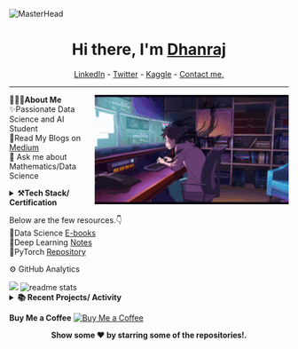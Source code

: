 ![MasterHead](https://github.com/SemicolonML/SemicolonML/blob/007a15e5634f71d65a17a9e4387b1c91de44924f/Untitled%20design%20(1).gif)
<h1 align="center"> Hi there, I'm <a href="https://www.linkedin.com/in/dhanraj-verma-280684222/">Dhanraj</a> </h1>
<!--- Adding Header Elements -->
<p align="center">
  <!--<a href="http://sanjaykv.com/">Portfolios</a> -  -->
  <a href="https://www.linkedin.com/in/dhanraj-verma-280684222/">LinkedIn</a> - 
  <a href="https://x.com/SemicolonML">Twitter</a> -
  <a href="https://www.kaggle.com/dhanrajcodes">Kaggle</a> -
  <!-- <a href="https://recodehive.com/">Website</a> - -->
  <!-- <a href="https://crowdsource.google.com/about/blog/community-spotlight-friendship/">Google Featured</a> - -->
  <a href="https://topmate.io/dhanraj_verma">Contact me.</a> 
</p>

--------------------------------------------------------------------------------------------------------------------------------

👨🏻‍💻**About Me** <img src="https://github.com/ISmokeData/ISmokeData/blob/main/animegif.gif" min-width="300px" max-width="300px" width="350px" align="right">
✨Passionate Data Science and AI Student <br>
📝Read My Blogs on [Medium](https://medium.com/@vermadhanraj015) <br> 
💬 Ask me about Mathematics/Data Science <br>
<details>
<summary><b>⚒️Tech Stack/ Certification</b></summary><br>
<h3>Language</h3><code><img width="35" src="https://github.com/tandpfun/skill-icons/blob/main/icons/Python-Light.svg" alt="Python" title="Python"/></code>
	<code><img width="35" src="https://github.com/tandpfun/skill-icons/blob/main/icons/HTML.svg" alt="HTML" title="HTML"/></code>
	<code><img width="35" src="https://github.com/onemarc/tech-icons/blob/main/icons/css-light.svg" alt="CSS" title="CSS"/></code>
	<code><img width="35" src="https://github.com/tandpfun/skill-icons/blob/main/icons/MySQL-Light.svg" alt="MySQL" title="MySQL"/></code><br>
<h3>Framework and Libraries</h3><code><img width="35" src="https://github.com/onemarc/tech-icons/blob/main/icons/numpy-light.svg" alt="numpy" title="numpy"/></code>
	<code><img width="35" src="https://github.com/onemarc/tech-icons/blob/main/icons/pandas-light.svg" alt="pandas" title="pandas"/></code>
	<code><img width="35" src="https://github.com/onemarc/tech-icons/blob/main/icons/matplotlib-light.svg" alt="matplotlib" title="matplotlib"/></code>
	<code><img width="35" src="https://github.com/onemarc/tech-icons/blob/main/icons/seaborn-light.svg" alt="seaborn" title="seaborn"/></code>
	<code><img width="35" src="https://github.com/tandpfun/skill-icons/blob/main/icons/Flask-Light.svg" alt="Flask" title="Flask"/></code>
	<code><img width="35" src="https://github.com/tandpfun/skill-icons/blob/main/icons/SciKitLearn-Light.svg" alt="SciKitLearn title="SciKitLearn"/></code>
	<code><img width="35" src="https://github.com/tandpfun/skill-icons/blob/main/icons/TensorFlow-Light.svg" alt="TensorFlow" title="TensorFlow"/></code>
	<code><img width="35" src="https://github.com/tandpfun/skill-icons/blob/main/icons/PyTorch-Light.svg" alt="Pytorch" title="Pytorch"/></code>
	<code><img width="35" src="https://github.com/tandpfun/skill-icons/blob/main/icons/OpenCV-Light.svg" alt="Open CV" title="Open CV"/></code>
	<code><img width="35" src="https://github.com/onemarc/tech-icons/blob/292cfceecce6a863e9a10216c1c730d3a1a02ff5/icons%232/keras-light.svg" alt="keras" title="keras"/></code> <br>
	<code><img width="35" src="https://github.com/tandpfun/skill-icons/blob/main/icons/Docker.svg" alt="Docker" title="Docker"/></code>
	<code><img width="35" src="https://user-images.githubusercontent.com/25181517/183868728-b2e11072-00a5-47e2-8a4e-4ebbb2b8c554.png" alt="CI/CD" title="CI/CD"/></code>
	<code><img width="35" src="https://github.com/onemarc/tech-icons/blob/main/icons/yaml-light.svg" alt="yaml" title="yaml"/></code>
	<code><img width="35" src="https://github.com/tandpfun/skill-icons/blob/main/icons/AWS-Light.svg" alt="AWS" title="AWS"/></code>
	<code><img width="35" src="https://github.com/onemarc/tech-icons/blob/main/icons/llamaindex-light.svg" alt="llamaindex" title="llamaindex"/></code>
	<code><img width="35" src="https://github.com/onemarc/tech-icons/blob/main/icons/langchain-light.svg" alt="langchain" title="langchain"/></code>
	<code><img width="35" src="https://github.com/onemarc/tech-icons/blob/main/icons/streamlit-light.svg" alt="streamlit" title="streamlit"/></code>
	<code><img width="35" src="https://github.com/tandpfun/skill-icons/blob/main/icons/Selenium.svg" alt="Selenium" title="Selenium"/></code>
	<code><img width="35" src="https://github.com/tandpfun/skill-icons/blob/main/icons/Regex-Light.svg" alt="Regex" title="Regex"/></code>
	<code><img width="35" src="https://github.com/onemarc/tech-icons/blob/main/icons/huggingface-light.svg" alt="huggingface" title="huggingface"/></code><br>
<h3>Tools</h3>
	<code><img width="35" src="https://github.com/tandpfun/skill-icons/blob/main/icons/Git.svg" alt="Git" title="Git"/></code>
	<code><img width="35" src="https://github.com/tandpfun/skill-icons/blob/main/icons/Github-Light.svg" alt="GitHub" title="GitHub"/></code>
	<code><img width="35" src="https://github.com/tandpfun/skill-icons/blob/main/icons/Anaconda-Light.svg" alt="Anaconda" title="Anaconda"/></code>
	<code><img width="35" src="https://github.com/tandpfun/skill-icons/blob/main/icons/FastAPI.svg" alt="Fast API" title="Fast API"/></code>
	<code><img width="35" src="https://github.com/onemarc/tech-icons/blob/main/icons/bard-light.svg" alt="bard" title="bard"/></code>
	<code><img width="35" src="https://github.com/onemarc/tech-icons/blob/main/icons/chatgpt.svg" alt="chatgpt" title="chatgpt"/></code>
	<code><img width="35" src="https://github.com/onemarc/tech-icons/blob/main/icons/copilot-light.svg" alt="copilot" title="copilot"/></code>
	<code><img width="35" src="https://github.com/onemarc/tech-icons/blob/main/icons/midjourney-light.svg" alt="midjourney" title="midjourney"/></code>
	<code><img width="35" src="https://github.com/onemarc/tech-icons/blob/main/icons/powerbi-white.svg" alt="powerbi" title="powerbi"/></code>
	<code><img width="35" src="https://github.com/onemarc/tech-icons/blob/main/icons/tableau-light.svg" alt="tableau" title="tableau"/></code> <br>
<h3>Code Editor</h3>
	<code><img width="35" src="https://github.com/onemarc/tech-icons/blob/main/icons/jupyter-light.svg" alt="Jupyter Notebook" title="Jupyter Notebook"/></code>
	<code><img width="35" src="https://github.com/tandpfun/skill-icons/blob/main/icons/VSCode-Light.svg" alt="Visual Studio Code" title="Visual Studio Code"/></code>
	<code><img width="35" src="https://github.com/onemarc/tech-icons/blob/main/icons/googlecolaboratory-light.svg" title="googlecolaboratory"/></code>
	<code><img width="35" src="https://github.com/onemarc/tech-icons/blob/292cfceecce6a863e9a10216c1c730d3a1a02ff5/icons/pycharm-light.svg" title="pycharm"/></code> <br>
		
## Certification 🪶
📃Data Science Master [Certificate](https://drive.google.com/file/d/1nJv-Ric5wghLRQJOpHiH6IRTW9r-jF5I/view?usp=drive_link) <br>
📃Data Science Mentorship Program [Cerificate](https://drive.google.com/file/d/1dt_LJi6_zG5pLvoENbp31eFTMwQ8oZmi/view?usp=drive_link) <br>
📃Tensorflow Keras BootCamp [Certificate](https://drive.google.com/file/d/1Tbm-n26N3K4KJk3FSekP8dN91uO7937A/view?usp=drive_link) <br>
</details>

Below are the few resources.👇<br>
 📙Data Science [E-books](https://drive.google.com/drive/folders/1Hrp4bHSDkKYpbjAkMz6dr6pJFUtjzwqS?usp=drive_link)<br>
 📘Deep Learning [Notes](https://drive.google.com/drive/folders/10TBLexI9KoBxWq10Xgg8M2PCDaqjXf5M?usp=drive_link)<br>
 📗PyTorch [Repository](https://github.com/ISmokeData/PyTorch)<br>

<!--- 2nd Section on GitHub Analytics -->

⚙️ GitHub Analytics <br>
<div align=left>
<img  width=500 src="http://github-profile-summary-cards.vercel.app/api/cards/profile-details?username=ISmokeData&theme=github_dark"/>
<img width=243 src="http://github-profile-summary-cards.vercel.app/api/cards/stats?username=ISmokeData&theme=github_dark" alt="readme stats" />
</div>

<!--- 3rd Section on Recent Projects -->

  <details>
<summary><b>📚 Recent Projects/ Activity</b></summary><br>
	  
✨ Deep Learning [Repository](https://github.com/ISmokeData/Deep_Learning)
✨ PyTorch Beginner to Advance with [Code](https://github.com/ISmokeData/PyTorch)
✨ IBM Employee Attrition [Project](https://github.com/ISmokeData/IBM_Empolyee_Attrition_FullStack_site)

  </details>

**Buy Me a Coffee**
<a href="https://www.buymeacoffee.com/DhanrajVerma" target="_blank">
    <img src="https://cdn.buymeacoffee.com/buttons/v2/default-yellow.png" alt="Buy Me a Coffee" style="height: 20px; width: 80px;">
</a>
<p align="center">
<b> Show some ❤️ by starring some of the repositories!.</p>
<!--<details>
<summary><b>GSSOC(24) Badges 🪶</b></summary><br>
<div style='display:flex; align-items:center; gap: 10px;' align='center'>
<img src="https://raw.githubusercontent.com/girlscript/gssoc-website-new/main/public/badges/postman.png" width="100px" height="100px" />
  <img src="https://github.com/girlscript/gssoc-website-new/blob/main/public/badges/1.png" width="100px" height="100px" />
  <img src="https://github.com/girlscript/gssoc-website-new/blob/main/public/badges/2.png" width="100px" height="100px" />
  <img src="https://github.com/girlscript/gssoc-website-new/blob/main/public/badges/3.png" width="100px" height="100px" />
  <img src="https://github.com/girlscript/gssoc-website-new/blob/main/public/badges/4.png" width="100px" height="100px" />
  <img src="https://github.com/girlscript/gssoc-website-new/blob/main/public/badges/5.png" width="100px" height="100px" />
</div>
</details>
-->

<!--### 🔝 Top Contributed Repo
<!--![](https://github-contributor-stats.vercel.app/api?username=ISmokeData&limit=5&theme=dark&combine_all_yearly_contributions=true)

<!--    ------------------------------------------
<h1 align="center">
    <p align="left"> <img src="https://komarev.com/ghpvc/?username=ISmokeData&label=Profile%20views&color=0e75b6&style=flat" alt="dhanrajverma" /> </p>
    <img src="https://readme-typing-svg.herokuapp.com/?font=Silkscreen&size=35&center=true&vCenter=true&width=500&height=70&duration=4000&lines=Hi+There!+👋;+I'm+Dhanraj+Verma!;" />
</h1> -->

<!--
<details>
<summary><b>Click👆🏻 Connect with me </b></summary><br>
<a href="https://www.linkedin.com/in/DhanrajVerma/" target="blank"><img align="center" src="https://github.com/dheereshagrwal/colored-icons/blob/master/public/logos/linkedin/linkedin-horizontal.svg" alt="Linkdind" height="90" width="100" /></a>
<a href="https://x.com/I_SmokeData" target="blank"><img align="center" src="https://github.com/dheereshagrwal/colored-icons/blob/master/public/logos/x/x-light.svg" alt="X" height="30" width="40" /></a>
</details> 
-->

<!--

	<code><img width="50" src="https://github.com/onemarc/tech-icons/blob/main/icons/mojo-light.svg" alt="mojo" title="mojo"/></code>
	<code><img width="50" src="https://github.com/onemarc/tech-icons/blob/main/icons/polars-light.svg" alt="polars" title="polars"/></code>
	<code><img width="50" src="https://github.com/onemarc/tech-icons/blob/292cfceecce6a863e9a10216c1c730d3a1a02ff5/icons/postman.svg" alt="Postman" title="Postman"/></code>
	<code><img width="50" src="https://github.com/onemarc/tech-icons/blob/main/icons/mongodb-light.svg" title="mongoDB"/></code>
	<code><img width="50" src="https://github.com/tandpfun/skill-icons/blob/main/icons/Kubernetes.svg" alt="Kubernetes" title="Kubernetes"/></code>
	<code><img width="50" src="https://github.com/tandpfun/skill-icons/blob/main/icons/Azure-Light.svg" alt="Microsoft Azure" title="Microsoft Azure"/></code>
	<code><img width="50" src="https://github.com/onemarc/tech-icons/blob/main/icons/apachespark-light.svg" alt="Apache Spark" title="Apache Spark"/></code>
	<code><img width="50" src="https://github.com/onemarc/tech-icons/blob/292cfceecce6a863e9a10216c1c730d3a1a02ff5/icons/kaggle-light.svg" alt="kaggle" title="kaggle"/></code>
	<code><img width="50" src="https://github.com/onemarc/tech-icons/blob/292cfceecce6a863e9a10216c1c730d3a1a02ff5/icons%232/medium-light.svg" alt="medium" title="medium"/></code>
    <i class="fa-brands fa-kaggle"></i>
-->

<!-- <img width=390 src="https://github-readme-stats.vercel.app/api/top-langs/?username=ISmokeData&layout=donut&border_radius=10"/> -->
<!--<img width=243 src="http://github-profile-summary-cards.vercel.app/api/cards/repos-per-language?username=ISmokeData&theme=github"/>
<!-- <img width=390 src="https://github-readme-stats.vercel.app/api?username=ISmokeData&count_private=true&show_icons=true&theme=react&rank_icon=github&border_radius=10" alt="readme stats" /> -->
<!--<img width=243 src="http://github-profile-summary-cards.vercel.app/api/cards/productive-time?username=ISmokeData&theme=github" alt="readme stats" />
<!--<img width=243 src="http://github-profile-summary-cards.vercel.app/api/cards/most-commit-language?username=ISmokeData&theme=github" alt="readme stats" />
-->
<!-- <img width=325 src="https://github-readme-stats-salesp07.vercel.app/api/top-langs/?username=ISmokeData&hide=HTML&langs_count=8&layout=compact&theme=react&border_radius=10&size_weight=0.5&count_weight=0.5&exclude_repo=github-readme-stats" alt="top langs" /> -->

<!-- Snake 
<details>
<summary><b>Feeding...</b></summary><br>
	
![Snake animation](https://raw.githubusercontent.com/ISmokeData/ISmokeData/output/github-contribution-grid-snake-dark.svg)
	
</details>
-->
